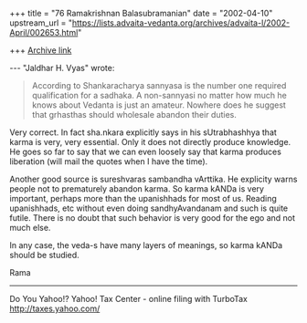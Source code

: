 +++
title = "76 Ramakrishnan Balasubramanian"
date = "2002-04-10"
upstream_url = "https://lists.advaita-vedanta.org/archives/advaita-l/2002-April/002653.html"

+++
[Archive link](https://lists.advaita-vedanta.org/archives/advaita-l/2002-April/002653.html)

--- "Jaldhar H. Vyas" <jaldhar at BRAINCELLS.COM> wrote:

> According to Shankaracharya sannyasa is the number
> one required
> qualification for a sadhaka.  A non-sannyasi no
> matter how much he
> knows about Vedanta is just an amateur.  Nowhere
> does he suggest that
> grhasthas should wholesale abandon their duties.

Very correct. In fact sha.nkara explicitly says in his
sUtrabhashhya that karma is very, very essential. Only
it does not directly produce knowledge. He goes so far
to say that we can even loosely say that karma
produces liberation (will mail the quotes when I have
the time).

Another good source is sureshvaras sambandha vArttika.
He explicity warns people not to prematurely abandon
karma. So karma kANDa is very important, perhaps more
than the upanishhads for most of us. Reading
upanishhads, etc without even doing sandhyAvandanam
and such is quite futile. There is no doubt that such
behavior is very good for the ego and not much else.

In any case, the veda-s have many layers of meanings,
so karma kANDa should be studied.

Rama

__________________________________________________
Do You Yahoo!?
Yahoo! Tax Center - online filing with TurboTax
http://taxes.yahoo.com/

